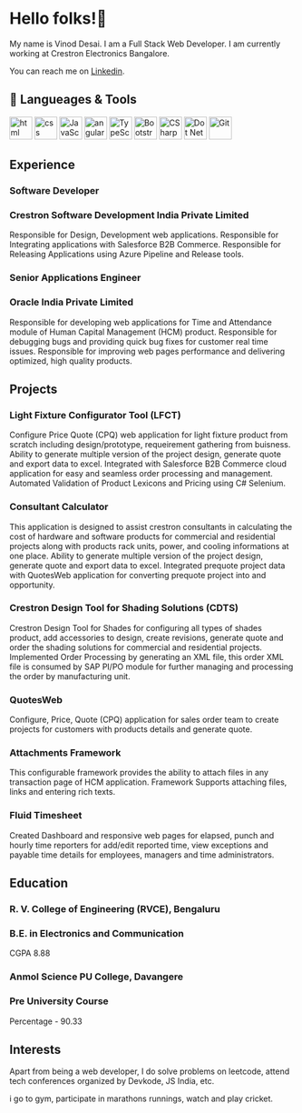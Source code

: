 # Hello folks!👋

My name is Vinod Desai. I am a Full Stack Web Developer. I am currently working at Crestron Electronics Bangalore.

You can reach me on [Linkedin](https://in.linkedin.com/in/vinoddesai147).

## 🔧 Langueages & Tools
<p align='left'>
  <img src="https://upload.wikimedia.org/wikipedia/commons/thumb/6/61/HTML5_logo_and_wordmark.svg/2048px-HTML5_logo_and_wordmark.svg.png" alt="html" width="40" height="40">
  <img src='https://upload.wikimedia.org/wikipedia/commons/thumb/d/d5/CSS3_logo_and_wordmark.svg/1200px-CSS3_logo_and_wordmark.svg.png' alt="css" width="40" height="40">
  <img src='https://upload.wikimedia.org/wikipedia/commons/6/6a/JavaScript-logo.png' height='40' width='40' alt="JavaScript">
  <img src="https://angular.io/assets/images/logos/angular/angular.svg" alt="angular" width="40" height="40"/>
  <img src="https://upload.wikimedia.org/wikipedia/commons/thumb/4/4c/Typescript_logo_2020.svg/240px-Typescript_logo_2020.svg.png" alt="TypeScript" width="40" height="40"/>
  <img src="https://upload.wikimedia.org/wikipedia/commons/thumb/b/b2/Bootstrap_logo.svg/240px-Bootstrap_logo.svg.png" alt="Bootstrap" width="40" height="40"/>
  <img src="https://upload.wikimedia.org/wikipedia/commons/thumb/0/0d/C_Sharp_wordmark.svg/240px-C_Sharp_wordmark.svg.png" alt="CSharp" width="40" height="40"/>
  <img src="https://upload.wikimedia.org/wikipedia/commons/thumb/a/a3/.NET_Logo.svg/240px-.NET_Logo.svg.png" alt="Dot Net Framework" width="40" height="40"/>
  <img src="https://upload.wikimedia.org/wikipedia/commons/thumb/e/e0/Git-logo.svg/240px-Git-logo.svg.png" alt="Git" width="40" height="40"/>
</p>

## Experience

### **Software Developer**
### Crestron Software Development India Private Limited
Responsible for Design, Development web applications.
Responsible for Integrating applications with Salesforce B2B Commerce.
Responsible for Releasing Applications using Azure Pipeline and Release tools.

### **Senior Applications Engineer**
### Oracle India Private Limited
Responsible for developing web applications for Time and Attendance module of Human Capital Management (HCM) product.
Responsible for debugging bugs and providing quick bug fixes for customer real time issues.
Responsible for improving web pages performance and delivering optimized, high quality products.

## Projects

### Light Fixture Configurator Tool (LFCT)
Configure Price Quote (CPQ) web application for light fixture product from scratch including design/prototype, requeirement gathering from buisness.
Ability to generate multiple version of the project design, generate quote and export data to excel.
Integrated with Salesforce B2B Commerce cloud application for easy and seamless order processing and management.
Automated Validation of Product Lexicons and Pricing using C# Selenium.

### Consultant Calculator
This application is designed to assist crestron consultants in calculating the cost of hardware and software products for commercial and residential projects along with products rack units, power, and cooling informations at one place.
Ability to generate multiple version of the project design, generate quote and export data to excel.
Integrated prequote project data with QuotesWeb application for converting prequote project into and opportunity.

### Crestron Design Tool for Shading Solutions (CDTS)
Crestron Design Tool for Shades for configuring all types of shades product, add accessories to design, create revisions, generate quote and order the shading solutions for commercial and residential projects.
Implemented Order Processing by generating an XML file, this order XML file is consumed by SAP PI/PO module for further managing and processing the order by manufacturing unit.

### QuotesWeb
Configure, Price, Quote (CPQ) application for sales order team to create projects for customers with products details and generate quote.

### Attachments Framework
This configurable framework provides the ability to attach files in any transaction page of HCM application.
Framework Supports attaching files, links and entering rich texts.

### Fluid Timesheet
Created Dashboard and responsive web pages for elapsed, punch and hourly time reporters for add/edit reported time, view exceptions and payable time details for employees, managers and time administrators.

## Education

### **R. V. College of Engineering (RVCE), Bengaluru**
### B.E. in Electronics and Communication
CGPA 8.88

### **Anmol Science PU College, Davangere**
### Pre University Course
Percentage - 90.33

## Interests

Apart from being a web developer, I do solve problems on leetcode, attend tech conferences organized by Devkode, JS India, etc.

i go to gym, participate in marathons runnings, watch and play cricket.

